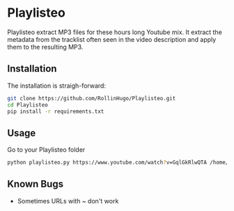 # Playlisteo

Playlisteo extract MP3 files for these hours long Youtube mix.
It extract the metadata from the tracklist often seen in the video description and apply them to the resulting MP3.

## Installation

The installation is straigh-forward:

```bash
git clone https://github.com/RollinHugo/Playlisteo.git
cd Playlisteo
pip install -r requirements.txt
```
## Usage

Go to your Playlisteo folder
```bash
python playlisteo.py https://www.youtube.com/watch?v=GqlGkRlwQTA /home/hugo/Music
```

## Known Bugs

- Sometimes URLs with ~ don't work
